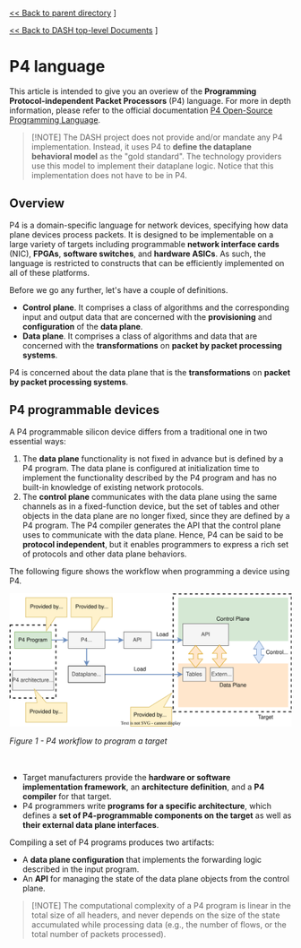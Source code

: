 [<< Back to parent directory](../README.md) ]

[<< Back to DASH top-level Documents](../../README.md#contents) ]


# P4 language

This article is intended to give you an overiew of the **Programming
Protocol-independent Packet Processors** (P4) language. For more in depth information,
please refer to the official documentation [P4 Open-Source
Programming Language](https://p4.org/).

> [!NOTE] The DASH project does not provide and/or mandate any P4 implementation.
> Instead, it uses P4 to **define the dataplane behavioral model** as the "gold standard".
> The technology providers use this model to implement their dataplane logic.
> Notice that this implementation does not have to be in P4.

## Overview

P4 is a domain-specific language for network devices, specifying how data plane
devices process packets. It is designed
to be implementable on a large variety of targets including programmable
**network interface cards** (NIC), **FPGAs**, **software switches**, and
**hardware ASICs**. As such, the language is restricted to constructs that can
be efficiently implemented on all of these platforms.

Before we go any further, let's have a couple of definitions.

- **Control plane**. It comprises a class of algorithms and the corresponding input and output data that are concerned with the **provisioning** and **configuration** of the **data plane**. 
- **Data plane**. It comprises a class of algorithms and data that are concerned with the **transformations** on **packet by packet processing systems**. 

P4 is concerned about the data plane that is the **transformations** on **packet by packet processing systems**.

## P4 programmable devices

A P4 programmable silicon device differs from a traditional one in two essential ways:

1. The **data plane** functionality is not fixed in advance but is defined by a P4 program. The data plane is configured at initialization time to implement the functionality described by the P4 program and has no built-in knowledge of existing network protocols.
2. The **control plane** communicates with the data plane using the same channels as in a fixed-function device, but the set of tables and other objects in the data plane are no longer fixed, since they are defined by a P4 program. The P4 compiler generates the API that the control plane uses to communicate with the data plane. Hence, P4 can be said to be **protocol independent**, but it enables programmers to express a rich set of protocols and other data plane behaviors.


The following figure shows the workflow when programming a device using P4.

![p4-pgm-target-vorkflow](./images/p4/p4-pgm-target-vorkflow.svg)

<figcaption><i>Figure 1 - P4 workflow to program a target</i></figcaption><br/><br/>

- Target manufacturers provide the **hardware or software implementation
  framework**, an **architecture definition**, and a **P4 compiler** for that
  target.
- P4 programmers write **programs for a specific architecture**, which defines a
  **set of P4-programmable components on the target** as well as **their
  external data plane interfaces**.

Compiling a set of P4 programs produces two artifacts:

- A **data plane configuration** that implements the forwarding logic described
  in the input program.
- An **API** for managing the state of the data plane objects from the control
  plane.

> [!NOTE] The computational complexity of a P4 program is linear in the total
> size of all headers, and never depends on the size of the state accumulated
> while processing data (e.g., the number of flows, or the total number of
> packets processed).
